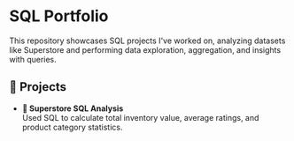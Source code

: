 # SQL Portfolio

This repository showcases SQL projects I've worked on, analyzing datasets like Superstore and performing data exploration, aggregation, and insights with queries.

## 📁 Projects

- **🏬 Superstore SQL Analysis**  
  Used SQL to calculate total inventory value, average ratings, and product category statistics.  


